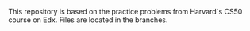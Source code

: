 This repository is based on the practice problems from Harvard`s CS50 course on Edx. Files are located in the branches. 
